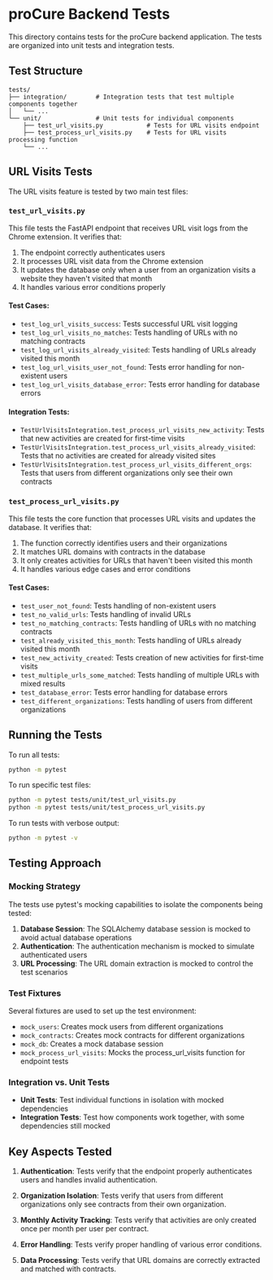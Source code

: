 # proCure Backend Tests

This directory contains tests for the proCure backend application. The tests are organized into unit tests and integration tests.

## Test Structure

```
tests/
├── integration/        # Integration tests that test multiple components together
│   └── ...
└── unit/               # Unit tests for individual components
    ├── test_url_visits.py            # Tests for URL visits endpoint
    ├── test_process_url_visits.py    # Tests for URL visits processing function
    └── ...
```

## URL Visits Tests

The URL visits feature is tested by two main test files:

### `test_url_visits.py`

This file tests the FastAPI endpoint that receives URL visit logs from the Chrome extension. It verifies that:

1. The endpoint correctly authenticates users
2. It processes URL visit data from the Chrome extension
3. It updates the database only when a user from an organization visits a website they haven't visited that month
4. It handles various error conditions properly

#### Test Cases:

- `test_log_url_visits_success`: Tests successful URL visit logging
- `test_log_url_visits_no_matches`: Tests handling of URLs with no matching contracts
- `test_log_url_visits_already_visited`: Tests handling of URLs already visited this month
- `test_log_url_visits_user_not_found`: Tests error handling for non-existent users
- `test_log_url_visits_database_error`: Tests error handling for database errors

#### Integration Tests:

- `TestUrlVisitsIntegration.test_process_url_visits_new_activity`: Tests that new activities are created for first-time visits
- `TestUrlVisitsIntegration.test_process_url_visits_already_visited`: Tests that no activities are created for already visited sites
- `TestUrlVisitsIntegration.test_process_url_visits_different_orgs`: Tests that users from different organizations only see their own contracts

### `test_process_url_visits.py`

This file tests the core function that processes URL visits and updates the database. It verifies that:

1. The function correctly identifies users and their organizations
2. It matches URL domains with contracts in the database
3. It only creates activities for URLs that haven't been visited this month
4. It handles various edge cases and error conditions

#### Test Cases:

- `test_user_not_found`: Tests handling of non-existent users
- `test_no_valid_urls`: Tests handling of invalid URLs
- `test_no_matching_contracts`: Tests handling of URLs with no matching contracts
- `test_already_visited_this_month`: Tests handling of URLs already visited this month
- `test_new_activity_created`: Tests creation of new activities for first-time visits
- `test_multiple_urls_some_matched`: Tests handling of multiple URLs with mixed results
- `test_database_error`: Tests error handling for database errors
- `test_different_organizations`: Tests handling of users from different organizations

## Running the Tests

To run all tests:

```bash
python -m pytest
```

To run specific test files:

```bash
python -m pytest tests/unit/test_url_visits.py
python -m pytest tests/unit/test_process_url_visits.py
```

To run tests with verbose output:

```bash
python -m pytest -v
```

## Testing Approach

### Mocking Strategy

The tests use pytest's mocking capabilities to isolate the components being tested:

1. **Database Session**: The SQLAlchemy database session is mocked to avoid actual database operations
2. **Authentication**: The authentication mechanism is mocked to simulate authenticated users
3. **URL Processing**: The URL domain extraction is mocked to control the test scenarios

### Test Fixtures

Several fixtures are used to set up the test environment:

- `mock_users`: Creates mock users from different organizations
- `mock_contracts`: Creates mock contracts for different organizations
- `mock_db`: Creates a mock database session
- `mock_process_url_visits`: Mocks the process_url_visits function for endpoint tests

### Integration vs. Unit Tests

- **Unit Tests**: Test individual functions in isolation with mocked dependencies
- **Integration Tests**: Test how components work together, with some dependencies still mocked

## Key Aspects Tested

1. **Authentication**: Tests verify that the endpoint properly authenticates users and handles invalid authentication.

2. **Organization Isolation**: Tests verify that users from different organizations only see contracts from their own organization.

3. **Monthly Activity Tracking**: Tests verify that activities are only created once per month per user per contract.

4. **Error Handling**: Tests verify proper handling of various error conditions.

5. **Data Processing**: Tests verify that URL domains are correctly extracted and matched with contracts.
